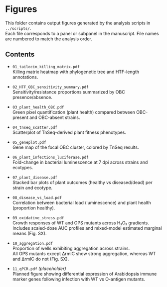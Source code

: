 # Figures

This folder contains output figures generated by the analysis scripts in `../scripts/`.  
Each file corresponds to a panel or subpanel in the manuscript. File names are numbered to match the analysis order.

## Contents

- `01_tailocin_killing_matrix.pdf`  
  Killing matrix heatmap with phylogenetic tree and HTF-length annotations.

- `02_HTF_OBC_sensitivity_summary.pdf`  
  Sensitivity/resistance proportions summarized by OBC presence/absence.

- `03_plant_health_OBC.pdf`  
  Green pixel quantification (plant health) compared between OBC-present and OBC-absent strains.

- `04_tnseq_scatter.pdf`  
  Scatterplot of TnSeq-derived plant fitness phenotypes.

- `05_geneplot.pdf`  
  Gene map of the focal OBC cluster, colored by TnSeq results.

- `06_plant_infections_luciferase.pdf`  
  Fold-change in bacterial luminescence at 7 dpi across strains and ecotypes.

- `07_plant_disease.pdf`  
  Stacked bar plots of plant outcomes (healthy vs diseased/dead) per strain and ecotype.

- `08_disease_vs_load.pdf`  
  Correlation between bacterial load (luminescence) and plant health (proportion healthy).

- `09_oxidative_stress.pdf`  
  Growth responses of WT and OPS mutants across H₂O₂ gradients.  
  Includes scaled-dose AUC profiles and mixed-model estimated marginal means (Fig. SX).

- `10_aggregation.pdf`  
  Proportion of wells exhibiting aggregation across strains.  
  All OPS mutants except ∆rmlC show strong aggregation, whereas WT and ∆rmlC do not (Fig. SX).

- `11_qPCR.pdf` *(placeholder)*  
  Planned figure showing differential expression of Arabidopsis immune marker genes following infection with WT vs O-antigen mutants.